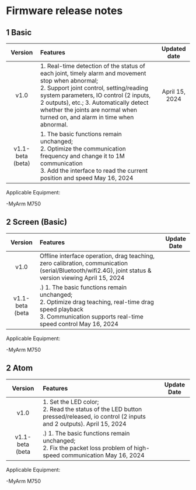 # Firmware release notes

## 1 Basic

Version | Features | Updated date |
| :----: | :---- | :----: |
| v1.0	| 1. Real-time detection of the status of each joint, timely alarm and movement stop when abnormal; </br> 2. Support joint control, setting/reading system parameters, IO control (2 inputs, 2 outputs), etc.; 3. Automatically detect whether the joints are normal when turned on, and alarm in time when abnormal. </br> | April 15, 2024 |
| v1.1-beta (beta) | 1. The basic functions remain unchanged; </br> 2. Optimize the communication frequency and change it to 1M communication</br> 3. Add the interface to read the current position and speed May 16, 2024 |
Applicable Equipment:

-MyArm M750

## 2 Screen (Basic)
Version |Features |Update Date|
|:----: | :---- | :----: |
|v1.0	| Offline interface operation, drag teaching, zero calibration, communication (serial/Bluetooth/wifi2.4G), joint status & version viewing April 15, 2024 |
| v1.1-beta (beta |.) 1. The basic functions remain unchanged; </br> 2. Optimize drag teaching, real-time drag speed playback</br> 3. Communication supports real-time speed control May 16, 2024 |
Applicable Equipment:

-MyArm M750

## 2 Atom
Version |Features |Update Date|
|:----: | :---- | :----: |
|v1.0	| 1. Set the LED color; </br> 2. Read the status of the LED button pressed/released, io control (2 inputs and 2 outputs). April 15, 2024 |
| v1.1-beta (beta |.) 1. The basic functions remain unchanged; </br> 2. Fix the packet loss problem of high-speed communication May 16, 2024 |

Applicable Equipment:

-MyArm M750